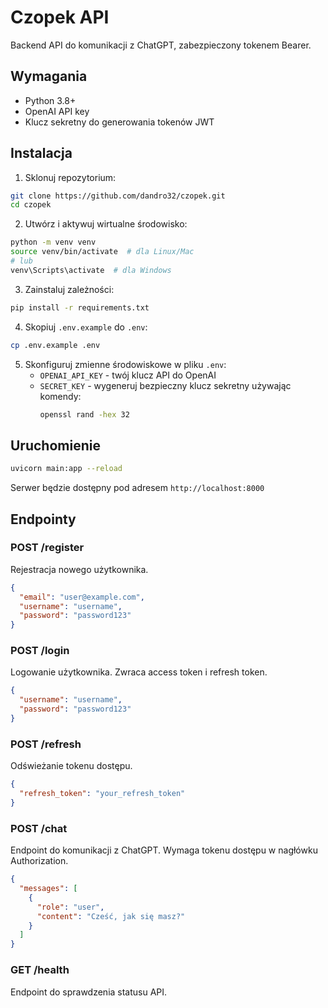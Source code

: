 # Czopek API

Backend API do komunikacji z ChatGPT, zabezpieczony tokenem Bearer.

## Wymagania

- Python 3.8+
- OpenAI API key
- Klucz sekretny do generowania tokenów JWT

## Instalacja

1. Sklonuj repozytorium:

```bash
git clone https://github.com/dandro32/czopek.git
cd czopek
```

2. Utwórz i aktywuj wirtualne środowisko:

```bash
python -m venv venv
source venv/bin/activate  # dla Linux/Mac
# lub
venv\Scripts\activate  # dla Windows
```

3. Zainstaluj zależności:

```bash
pip install -r requirements.txt
```

4. Skopiuj `.env.example` do `.env`:

```bash
cp .env.example .env
```

5. Skonfiguruj zmienne środowiskowe w pliku `.env`:
   - `OPENAI_API_KEY` - twój klucz API do OpenAI
   - `SECRET_KEY` - wygeneruj bezpieczny klucz sekretny używając komendy:
     ```bash
     openssl rand -hex 32
     ```

## Uruchomienie

```bash
uvicorn main:app --reload
```

Serwer będzie dostępny pod adresem `http://localhost:8000`

## Endpointy

### POST /register

Rejestracja nowego użytkownika.

```json
{
  "email": "user@example.com",
  "username": "username",
  "password": "password123"
}
```

### POST /login

Logowanie użytkownika. Zwraca access token i refresh token.

```json
{
  "username": "username",
  "password": "password123"
}
```

### POST /refresh

Odświeżanie tokenu dostępu.

```json
{
  "refresh_token": "your_refresh_token"
}
```

### POST /chat

Endpoint do komunikacji z ChatGPT. Wymaga tokenu dostępu w nagłówku Authorization.

```json
{
  "messages": [
    {
      "role": "user",
      "content": "Cześć, jak się masz?"
    }
  ]
}
```

### GET /health

Endpoint do sprawdzenia statusu API.
